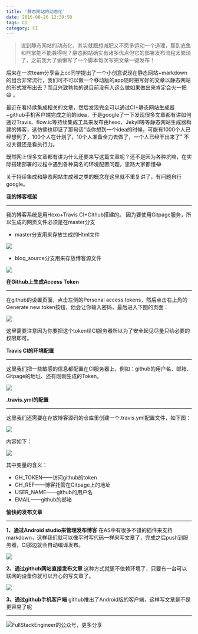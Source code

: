 ```yaml
---
title: '静态网站的动态化'
date: 2016-08-26 12:39:58
tags: CI
category: CI
---
```

>说到静态网站的动态化，其实就跟想减肥又不愿多运动一个道理，那到底鱼和熊掌能不能兼得呢？静态网站确实有诸多优点但它的部署发布流程太繁琐了，之前我为了偷懒写了一个脚本每次写完文章一键发布！

后来在一次team分享会上cc同学提出了一个小创意说现在静态网站+markdown的组合非常流行，我们可不可以做一个移动版的app随时把写好的文章以静态网站的形式发布出去？而且兴致勃勃的说目前没有人这么做如果做出来肯定会火一把😄 。

最近在看持续集成相关的文章，然后发现完全可以通过CI+静态网站生成器+github手机客户端完成之前的idea，于是google了一下发现很多文章都有讲如何通过Travis、flow.ic等持续集成工具来发布由hexo、Jekyll等等静态网站生成器构建的博客，这仿佛也印证了那句话“当你想到一个idea的时候，可能有1000个人已经想到了，100个人在计划了，10个人准备全力去做了，一个人已经干出来了" 不过关键还是看执行力。

既然网上很多文章都有讲为什么还要来写这篇文章呢？还不是因为各种坑嘛，在实际搭建部署的过程中遇到各种莫名的环境配置问题，思路大家都懂😂

关于持续集成和静态网站生成器之类的概念在这里就不重复讲了，有问题自行google。

**我的博客框架**
***
我的博客系统是用Hexo+Travis CI+Github搭建的。
因为要使用Gitpage服务，所以生成的网页文件必须是在master分支

* master分支用来存放生成的Html文件

![](https://github.com/logan62334/ImageArchive/raw/master/Android/23.png)

* blog_source分支用来存放博客源文件

![](https://github.com/logan62334/ImageArchive/raw/master/Android/24.png)

**在Github上生成Access Token**
***
在github的设置页面，点击左侧的Personal access tokens，然后点击右上角的Generate new token按钮，他会让你输入密码，最后进入下图的页面：

![](https://github.com/logan62334/ImageArchive/raw/master/Android/25.png)

这里需要注意因为你要把这个token给CI服务器所以为了安全起见尽量只给必要的权限即可。

**Travis CI的环境配置**
***
这里我们把一些敏感的信息都配置在CI服务器上，例如：github的用户名、邮箱、Gitpage的地址、还有刚刚生成的Token。

![](https://github.com/logan62334/ImageArchive/raw/master/Android/26.png)

**.travis.yml的配置**
***
这里我们还需要在存放博客源码的仓库里创建一个.travis.yml配置文件，如下图：

![](https://github.com/logan62334/ImageArchive/raw/master/Android/27.png)

内容如下：

![](https://github.com/logan62334/ImageArchive/raw/master/Android/28.png)

其中变量的含义：
* GH_TOKEN——访问github的token
* GH_REF——博客托管在Gitpage上的地址
* USER_NAME——github的用户名
* EMAIL——github的邮箱

**愉快的发布文章**
***
**1、通过Android studio来管理发布博客**
在AS中有很多不错的插件来支持markdown，这样我们就可以像平时写代码一样来写文章了，完成之后push到服务器，CI那边就会自动编译发布。

![](https://github.com/logan62334/ImageArchive/raw/master/Android/29.png)

**2、通过github网站直接发布文章**
这种方式就更不依赖环境了，只要有一台可以联网的设备你就可以开心的写文章了。

![](https://github.com/logan62334/ImageArchive/raw/master/Android/30.png)

**3、通过github手机客户端**
github推出了Android版的客户端，这样写文章是不是更容易了呢
***

![FullStackEngineer的公众号，更多分享](https://github.com/logan62334/ImageArchive/raw/master/weixin/weixin.jpg)

